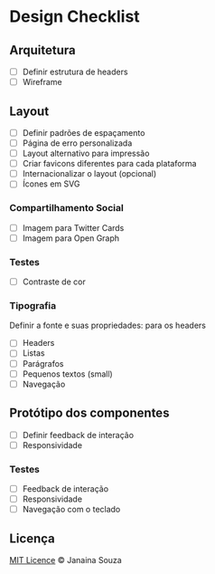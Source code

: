 # Design Checklist

## Arquitetura

- [ ] Definir estrutura de headers
- [ ] Wireframe

## Layout

- [ ] Definir padrões de espaçamento
- [ ] Página de erro personalizada
- [ ] Layout alternativo para impressão
- [ ] Criar favicons diferentes para cada plataforma
- [ ] Internacionalizar o layout (opcional)
- [ ] Ícones em SVG

### Compartilhamento Social

- [ ] Imagem para Twitter Cards
- [ ] Imagem para Open Graph

### Testes

- [ ] Contraste de cor

### Tipografia

Definir a fonte e suas propriedades: para os headers
- [ ] Headers
- [ ] Listas
- [ ] Parágrafos
- [ ] Pequenos textos (small)
- [ ] Navegação

## Protótipo dos componentes

- [ ] Definir feedback de interação
- [ ] Responsividade

### Testes

- [ ] Feedback de interação
- [ ] Responsividade
- [ ] Navegação com o teclado

## Licença
[MIT Licence](https://github.com/janasouza/design-checklist/blob/master/LICENCE.md) © Janaina Souza
